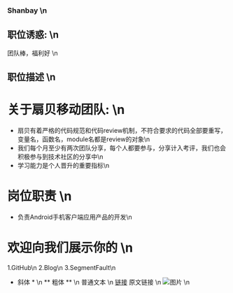 ### Shanbay  \n
##  职位诱惑: \n
团队棒，福利好 \n
##  职位描述 \n
# 关于扇贝移动团队: \n
- 扇贝有着严格的代码规范和代码review机制，不符合要求的代码全部要重写，变量名，函数名，module名都是review的对象\n
- 我们每个月至少有两次团队分享，每个人都要参与，分享计入考评，我们也会积极参与到技术社区的分享中\n
- 学习能力是个人晋升的重要指标\n
#  岗位职责 \n
- 负责Android手机客户端应用产品的开发\n
# 欢迎向我们展示你的 \n
1.GitHub\n
2.Blog\n
3.SegmentFault\n
* 斜体 * \n
** 粗体 ** \n
普通文本 \n
[链接](http://www.baidu.com) 原文链接 \n
![图片](https://ss0.bdstatic.com/70cFuHSh_Q1YnxGkpoWK1HF6hhy/it/u=1088985238,968789766&fm=27&gp=0.jpg) \n